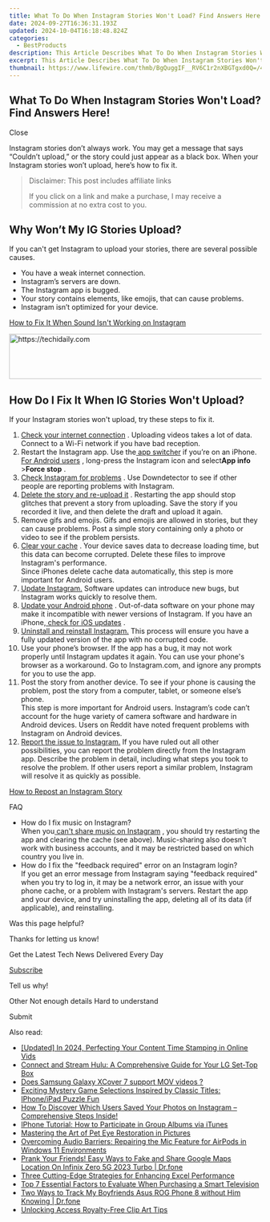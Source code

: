 ```yaml
---
title: What To Do When Instagram Stories Won't Load? Find Answers Here!
date: 2024-09-27T16:36:31.193Z
updated: 2024-10-04T16:18:48.824Z
categories:
  - BestProducts
description: This Article Describes What To Do When Instagram Stories Won't Load? Find Answers Here!
excerpt: This Article Describes What To Do When Instagram Stories Won't Load? Find Answers Here!
thumbnail: https://www.lifewire.com/thmb/BgQuggIF__RV6C1r2nXBGTgxd0Q=/400x300/filters:no_upscale():max_bytes(150000):strip_icc():format(webp)/The_Good_Bridage_Getty_Images-7bc81a93a6f645fe86300f97c5ad64d2.jpg
---
```


## What To Do When Instagram Stories Won't Load? Find Answers Here!

Close 

 Instagram stories don’t always work. You may get a message that says “Couldn’t upload,” or the story could just appear as a black box. When your Instagram stories won’t upload, here’s how to fix it.

>  Disclaimer: This post includes affiliate links
>
>  If you click on a link and make a purchase, I may receive a commission at no extra cost to you.
>

##  Why Won’t My IG Stories Upload?

 If you can't get Instagram to upload your stories, there are several possible causes.

* You have a weak internet connection.
* Instagram’s servers are down.
* The Instagram app is bugged.
* Your story contains elements, like emojis, that can cause problems.
* Instagram isn’t optimized for your device.

[  How to Fix It When Sound Isn't Working on Instagram ](https://www.lifewire.com/fix-sound-not-working-on-instagram-6265427) 

<!-- affiliate ads begin -->
<a href="https://ephamedtechinc.pxf.io/c/5597632/2137221/26400" target="_top" id="2137221">
  <img src="//a.impactradius-go.com/display-ad/26400-2137221" border="0" alt="https://techidaily.com" width="728" height="90"/>
</a>
<img height="0" width="0" src="https://ephamedtechinc.pxf.io/i/5597632/2137221/26400" style="position:absolute;visibility:hidden;" border="0" />
<!-- affiliate ads end -->

##  How Do I Fix It When IG Stories Won't Upload?

 If your Instagram stories won't upload, try these steps to fix it.

1. [ Check your internet connection](https://www.lifewire.com/cant-connect-to-the-internet-try-this-817794) . Uploading videos takes a lot of data. Connect to a Wi-Fi network if you have bad reception.
2. Restart the Instagram app. Use the[ app switcher](https://www.lifewire.com/quit-apps-on-iphone-2000287) if you’re on an iPhone.[ For Android users](https://www.lifewire.com/close-apps-on-android-4164116) , long-press the Instagram icon and select**App info** \>**Force stop** .
3. [ Check Instagram for problems](https://downdetector.com/status/instagram/) . Use Downdetector to see if other people are reporting problems with Instagram.
4. [ Delete the story and re-upload it](https://www.lifewire.com/post-a-story-on-instagram-5069910) . Restarting the app should stop glitches that prevent a story from uploading. Save the story if you recorded it live, and then delete the draft and upload it again.
5. Remove gifs and emojis. Gifs and emojis are allowed in stories, but they can cause problems. Post a simple story containing only a photo or video to see if the problem persists.
6. [ Clear your cache](https://www.lifewire.com/clear-cache-android-4157780) . Your device saves data to decrease loading time, but this data can become corrupted. Delete these files to improve Instagram's performance.  
 Since iPhones delete cache data automatically, this step is more important for Android users.
7. [ Update Instagram.](https://www.lifewire.com/update-instagram-5116640) Software updates can introduce new bugs, but Instagram works quickly to resolve them.
8. [ Update your Android phone](https://www.lifewire.com/check-updates-for-android-1616953) . Out-of-data software on your phone may make it incompatible with newer versions of Instagram. If you have an iPhone,[ check for iOS updates](https://www.lifewire.com/upgrade-iphones-operating-system-2000293) .
9. [ Uninstall and reinstall Instagram.](https://help.instagram.com/370569449686414) This process will ensure you have a fully updated version of the app with no corrupted code.
10. Use your phone’s browser. If the app has a bug, it may not work properly until Instagram updates it again. You can use your phone's browser as a workaround. Go to Instagram.com, and ignore any prompts for you to use the app.
11. Post the story from another device. To see if your phone is causing the problem, post the story from a computer, tablet, or someone else’s phone.  
 This step is more important for Android users. Instagram’s code can’t account for the huge variety of camera software and hardware in Android devices. Users on Reddit have noted frequent problems with Instagram on Android devices.
12. [ Report the issue to Instagram.](https://help.instagram.com/381579045265733?helpref=faq%5Fcontent) If you have ruled out all other possibilities, you can report the problem directly from the Instagram app. Describe the problem in detail, including what steps you took to resolve the problem. If other users report a similar problem, Instagram will resolve it as quickly as possible.

[ How to Repost an Instagram Story ](https://www.lifewire.com/how-to-repost-instagram-story-4691376) 

 FAQ

* How do I fix music on Instagram?  
 When you[ can't share music on Instagram](https://www.lifewire.com/cant-share-music-on-instagram-5509477) , you should try restarting the app and clearing the cache (see above). Music-sharing also doesn't work with business accounts, and it may be restricted based on which country you live in.
* How do I fix the "feedback required" error on an Instagram login?  
 If you get an error message from Instagram saying "feedback required" when you try to log in, it may be a network error, an issue with your phone cache, or a problem with Instagram's servers. Restart the app and your device, and try uninstalling the app, deleting all of its data (if applicable), and reinstalling.

Was this page helpful?

Thanks for letting us know!

 Get the Latest Tech News Delivered Every Day

[ Subscribe ](https://www.lifewire.com/#) 

Tell us why!

 Other  Not enough details  Hard to understand 

 Submit 

<ins class="adsbygoogle"
     style="display:block"
     data-ad-format="autorelaxed"
     data-ad-client="ca-pub-7571918770474297"
     data-ad-slot="1223367746"></ins>

<ins class="adsbygoogle"
     style="display:block"
     data-ad-client="ca-pub-7571918770474297"
     data-ad-slot="8358498916"
     data-ad-format="auto"
     data-full-width-responsive="true"></ins>

<span class="atpl-alsoreadstyle">Also read:</span>
<div><ul>
<li><a href="https://fox-cloud.techidaily.com/updated-in-2024-perfecting-your-content-time-stamping-in-online-vids/"><u>[Updated] In 2024, Perfecting Your Content Time Stamping in Online Vids</u></a></li>
<li><a href="https://techtrends.techidaily.com/connect-and-stream-hulu-a-comprehensive-guide-for-your-lg-set-top-box/"><u>Connect and Stream Hulu: A Comprehensive Guide for Your LG Set-Top Box</u></a></li>
<li><a href="https://phone-solutions.techidaily.com/does-samsung-galaxy-xcover-7-support-mov-videos-by-aiseesoft-video-converter-play-mov-on-android/"><u>Does Samsung Galaxy XCover 7 support MOV videos ?</u></a></li>
<li><a href="https://techtrends.techidaily.com/exciting-mystery-game-selections-inspired-by-classic-titles-iphoneipad-puzzle-fun/"><u>Exciting Mystery Game Selections Inspired by Classic Titles: IPhone/iPad Puzzle Fun</u></a></li>
<li><a href="https://techtrends.techidaily.com/how-to-discover-which-users-saved-your-photos-on-instagram-comprehensive-steps-inside/"><u>How To Discover Which Users Saved Your Photos on Instagram – Comprehensive Steps Inside!</u></a></li>
<li><a href="https://techtrends.techidaily.com/iphone-tutorial-how-to-participate-in-group-albums-via-itunes/"><u>IPhone Tutorial: How to Participate in Group Albums via iTunes</u></a></li>
<li><a href="https://techtrends.techidaily.com/mastering-the-art-of-pet-eye-restoration-in-pictures/"><u>Mastering the Art of Pet Eye Restoration in Pictures</u></a></li>
<li><a href="https://sound-issues.techidaily.com/overcoming-audio-barriers-repairing-the-mic-feature-for-airpods-in-windows-11-environments/"><u>Overcoming Audio Barriers: Repairing the Mic Feature for AirPods in Windows 11 Environments</u></a></li>
<li><a href="https://fake-location.techidaily.com/prank-your-friends-easy-ways-to-fake-and-share-google-maps-location-on-infinix-zero-5g-2023-turbo-drfone-by-drfone-virtual-android/"><u>Prank Your Friends! Easy Ways to Fake and Share Google Maps Location On Infinix Zero 5G 2023 Turbo | Dr.fone</u></a></li>
<li><a href="https://tech-savvy.techidaily.com/three-cutting-edge-strategies-for-enhancing-excel-performance/"><u>Three Cutting-Edge Strategies for Enhancing Excel Performance</u></a></li>
<li><a href="https://techtrends.techidaily.com/top-7-essential-factors-to-evaluate-when-purchasing-a-smart-television/"><u>Top 7 Essential Factors to Evaluate When Purchasing a Smart Television</u></a></li>
<li><a href="https://android-location-track.techidaily.com/two-ways-to-track-my-boyfriends-asus-rog-phone-8-without-him-knowing-drfone-by-drfone-virtual-android/"><u>Two Ways to Track My Boyfriends Asus ROG Phone 8 without Him Knowing | Dr.fone</u></a></li>
<li><a href="https://fox-boxes.techidaily.com/unlocking-access-royalty-free-clip-art-tips/"><u>Unlocking Access Royalty-Free Clip Art Tips</u></a></li>
</ul></div>

